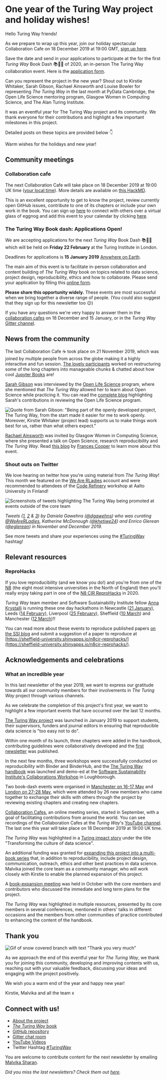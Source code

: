 # One year of the Turing Way project and holiday wishes!

Hello Turing Way friends!

As we prepare to wrap up this year, join our holiday spectacular Collaboration Cafe on 18 December 2019 at 19:00 GMT, [sign up here](https://hackmd.io/sTZZwnYdS3umVWHHHLc6Mw?edit).

Save the date and send in your applications to participate at the for the first _Turing Way_ Book Dash 📚💨💨 of 2020, an in-person The Turing Way collaboration event.
Here is the [application form](https://forms.gle/ayYz87UqNoxzJNpn6).

Can you represent the project in the new year?
Shout out to Kirstie Whitaker, Sarah Gibson, Rachael Ainsworth and Louise Bowler for representing _The Turing Way_ in the last month at PyData Cambridge, the Open Life Science mentoring program, Glasgow Women in Computing Science, and The Alan Turing Institute.

It was an eventful year for The Turing Way project and its community.
We thank everyone for their contributions and highlight a few important milestones in this project.

Detailed posts on these topics are provided below 👇

Warm wishes for the holidays and new year!

## Community meetings

### Collaboration cafe

The next Collaboration Cafe will take place on 18 December 2019 at 19:00 UK time ([your local time](https://arewemeetingyet.com/London/2019-12-18/19:00/TuringWay-CollaborationCafe)).
More details are available on [this HackMD](https://hackmd.io/sTZZwnYdS3umVWHHHLc6Mw?edit).

This is an excellent opportunity to get to know the project, review currently open GitHub issues, contribute to one of its chapters or include your own work in the book.
You can sign up [here](https://hackmd.io/sTZZwnYdS3umVWHHHLc6Mw?edit) to connect with others over a virtual glass of eggnog and add this event to your calendar by clicking [here](https://calendar.google.com/event?action=TEMPLATE&tmeid=MDE4ZDdmZm9nMHFpNWVmbDlsMzhjcm5ybjggdGhldHVyaW5nd2F5QG0&tmsrc=theturingway%40gmail.com).

### The Turing Way Book dash: Applications Open!

We are accepting applications for the next _Turing Way_ Book Dash 📚💨💨 which will be held on **Friday 22 February** at the Turing Institute in London.

Deadlines for applications is **15 January 2019** [Anywhere on Earth](https://en.wikipedia.org/wiki/Anywhere_on_Earth).

The main aim of this event is to facilitate in-person collaboration and content building of _The Turing Way_ book on topics related to data science, project design, reproducibility, ethics and how to collaborate.
Please send your application by filling this [online form](https://forms.gle/ayYz87UqNoxzJNpn6).

**Please share this opportunity widely.**
These events are most successful when we bring together a diverse range of people.
(You could also suggest that they sign up for this newsletter too 😉)

If you have any questions we're very happy to answer them in the [collaboration cafes](https://github.com/alan-turing-institute/the-turing-way/blob/master/project_management/online-collaboration-cafe.md) on 18 December and 15 January, or in the _Turing Way_ [Gitter channel](https://gitter.im/alan-turing-institute/the-turing-way).


## News from the community

The last Collaboration Cafe ☕️ took place on 21 November 2019, which was joined by multiple people from across the globe making it a highly interactive and fun session.
[The lovely participants](https://twitter.com/kirstie_j/status/1197261780881477646) worked on restructuring some of the long chapters into manageable chunks & chatted about how cool [Jupyter Books](https://jupyterbook.org/intro.html) are!

[Sarah Gibson](https://twitter.com/drsarahlgibson) was interviewed by the [Open Life Science](https://openlifesci.org/) program, where she mentioned that _The Turing Way_ allowed her to learn about Open Science while practicing it.
You can read the [complete blog](https://openlifesci.org/posts/2019/11/25/expert-review) highlighting Sarah's contributions in reviewing the Open Life Science program.

![Quote from Sarah Gibson: "Being part of the openly developed project, The Turing Way, from the start made it easier for me to work openly. Moreover, Kirstie Whitaker (project lead) supports us to make things work best for us, rather than what others expect."](images/Quote-SarahGibson-OpenLifeSci.jpg)

[Rachael Ainsworth](https://twitter.com/rachaelevelyn) was invited by Glasgow Women in Computing Science, where she presented a talk on Open Science, research reproducibility and _The Turing Way_.
Read [this blog](https://software.ac.uk/blog/2019-11-29-open-science-university-glasgow) by [Frances Cooper](https://software.ac.uk/about/fellows/frances-cooper) to learn more about this event.

### Shout outs on Twitter

We love hearing on twitter how you're using material from _The Turing Way_!
This month we featured on the [We Are RLadies](https://twitter.com/WeAreRLadies) account and were recommended to attendees of the [Code Refinery](https://coderefinery.org/) workshop at Aalto University in Finland!

![Screenshots of tweets highlighting The Turing Way being promoted at events outside of the core team](images/Tweet-combo-Dec2019.png)

*Tweets ([1](https://twitter.com/WeAreRLadies/status/1200347578967232513?s=20), [2](https://twitter.com/khetiwe24/status/1202311272366141440?s=20) & [3](https://twitter.com/eglerean/status/1204631871591763970?s=20)) by Daniela Gawehns ([@dgawehns](https://twitter.com/dgawehns)) who was curating [@WeAreRLadies](https://twitter.com/WeAreRLadies), Katherine McDonough ([@khetiwe24](https://twitter.com/khetiwe24)) and Enrico Glerean ([@eglerean](https://twitter.com/eglerean)) in November and December 2019.*

See more tweets and share your experiences using the [#TuringWay](https://twitter.com/search?q=%23TuringWay) hashtag!

## Relevant resources

### ReproHacks

If you love reproducibility (and we know you do!) and you're from one of the [N8](https://www.n8research.org.uk) (the eight most intensive universities in the North of England) then you'll really enjoy taking part in one of the [N8 CIR ReproHacks](https://n8cir.org.uk/news/reprohacks) in 2020.

_Turing Way_ team member and Software Sustainability Institute fellow [Anna Krystalli](https://www.software.ac.uk/about/fellows/anna-krystalli) is running these one day hackathons in Newcastle ([21 January](https://n8cir.org.uk/events/reprohack-newcastle/)), Leeds ([14 February](https://n8cir.org.uk/events/reprohack-leeds/)), Liverpool ([25 February](https://n8cir.org.uk/events/reprohack-liverpool/)), Sheffield ([10 March](https://n8cir.org.uk/events/reprohack-sheffield/)) and Manchester ([12 March](https://n8cir.org.uk/events/reprohack-manchester/))!!

You can read more about these events to reproduce published papers [on the SSI blog](https://www.software.ac.uk/blog/2019-08-07-reprohacking-carpentryconnect-manchester-2019) and submit a suggestion of a paper to reproduce at [https://sheffield-university.shinyapps.io/n8cir-reprohacks/](https://sheffield-university.shinyapps.io/n8cir-reprohacks/).

## Acknowledgements and celebrations

### What an incredible year

In this last newsletter of the year 2019, we want to express our gratitude towards all our community members for their involvements in _The Turing Way_ project through various channels.

As we celebrate the completion of this project's first year, we want to highlight a few important events that have occurred over the last 12 months.

[The Turing Way project](https://github.com/alan-turing-institute/the-turing-way) was launched in January 2019 to support students, their supervisors, funders and journal editors in ensuring that reproducible data science is "too easy not to do".

Within one month of its launch, three chapters were added in the handbook, contributing guidelines were collaboratively developed and the [first newsletter](https://tinyletter.com/TuringWay/letters/the-turing-way-february-update) was published.

In the next few months, three workshops were successfully conducted on reproducibility with Binder and BinderHub, and the [The Turing Way handbook](https://software.ac.uk/blog/2019-02-21-inspiring-demos-are-waiting-you-collaborations-workshop-2019) was launched and demo-ed at the [Software Sustainability Institute's Collaborations Workshop](https://www.software.ac.uk/cw19) in Loughborough.

Two book-dash events were organised in [Manchester on 16-17 May](https://github.com/alan-turing-institute/the-turing-way/blob/master/workshops/book-dash/book-dash-mcr-report.md) and [London on 27-28 May](https://github.com/alan-turing-institute/the-turing-way/blob/master/workshops/book-dash/book-dash-ldn-report.md), which were attended by 26 new members who came together to exchange their skills with others through the project by reviewing existing chapters and creating new chapters.

[Collaboration Cafes](https://github.com/alan-turing-institute/the-turing-way/blob/master/project_management/online-collaboration-cafe.md), an online meeting series, started in September, with a goal of facilitating contributions from around the world.
You can see recordings of the Collaboration Cafes at the _Turing Way_'s [YouTube channel](https://www.youtube.com/channel/UCPDxZv5BMzAw0mPobCbMNuA).
The last one this year will take place on 18 December 2019 at 19:00 UK time.

_The Turing Way_ was highlighted in a [Turing impact story](https://www.turing.ac.uk/research/impact-stories/transforming-culture-data-science) under the title "Transforming the culture of data science".

An additional funding was granted for [expanding this project into a multi-book series](https://github.com/alan-turing-institute/the-turing-way) that, in addition to reproducibility, include project design, communication, outreach, ethics and other best practices in data science.
Malvika joined the core team as a community manager, who will work closely with Kirstie to enable the planned expansion of this project.

A [book-expansion meeting](https://hackmd.io/zVTeKhG2SIiBLam1YtILNg?view) was held in October with the core members and contributors who discussed the immediate and long term plans for the project.

_The Turing Way_ was highlighted in multiple resources, presented by its core members in several conferences, mentioned in others' talks in different occasions and the members from other communities of practice contributed to enhancing the content of the handbook.

## Thank you

![Gif of snow covered branch with text "Thank you very much"](https://media.giphy.com/media/3ohs7Xdth14rC7Ru36/giphy.gif)

As we approach the end of this eventful year for _The Turing Way_, we thank you for joining this community, developing and improving contents with us, reaching out with your valuable feedback, discussing your ideas and engaging with the project positively.

We wish you a warm end of the year and happy new year!

Kirstie, Malvika and all the team x

## Connect with us!

- [About the project](https://www.turing.ac.uk/research/research-projects/turing-way-handbook-reproducible-data-science)
- [_The Turing Way_ book](https://the-turing-way.netlify.com)
- [GitHub repository](https://github.com/alan-turing-institute/the-turing-way)
- [Gitter chat room](https://gitter.im/alan-turing-institute/the-turing-way)
- [YouTube Videos](https://www.youtube.com/channel/UCPDxZv5BMzAw0mPobCbMNuA)
- Twitter Hashtag [#TuringWay](https://twitter.com/hashtag/TuringWay?f=live)

You are welcome to contribute content for the next newsletter by
emailing [Malvika Sharan](mailto:msharan@turing.ac.uk).

*Did you miss the last newsletters?*
*Check them out [here](https://tinyletter.com/TuringWay/archive).*
